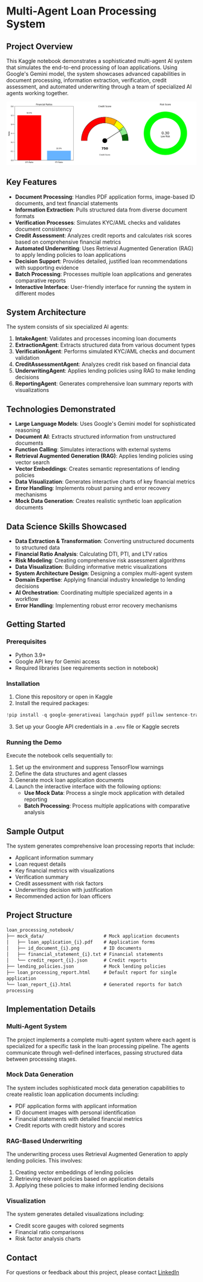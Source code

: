 # Multi-Agent Loan Processing System

## Project Overview

This Kaggle notebook demonstrates a sophisticated multi-agent AI system that simulates the end-to-end processing of loan applications. Using Google's Gemini model, the system showcases advanced capabilities in document processing, information extraction, verification, credit assessment, and automated underwriting through a team of specialized AI agents working together.

![Loan Processing System](loan_metrics.png)

## Key Features

- **Document Processing**: Handles PDF application forms, image-based ID documents, and text financial statements
- **Information Extraction**: Pulls structured data from diverse document formats
- **Verification Processes**: Simulates KYC/AML checks and validates document consistency
- **Credit Assessment**: Analyzes credit reports and calculates risk scores based on comprehensive financial metrics
- **Automated Underwriting**: Uses Retrieval Augmented Generation (RAG) to apply lending policies to loan applications
- **Decision Support**: Provides detailed, justified loan recommendations with supporting evidence
- **Batch Processing**: Processes multiple loan applications and generates comparative reports
- **Interactive Interface**: User-friendly interface for running the system in different modes

## System Architecture

The system consists of six specialized AI agents:

1. **IntakeAgent**: Validates and processes incoming loan documents
2. **ExtractionAgent**: Extracts structured data from various document types
3. **VerificationAgent**: Performs simulated KYC/AML checks and document validation
4. **CreditAssessmentAgent**: Analyzes credit risk based on financial data
5. **UnderwritingAgent**: Applies lending policies using RAG to make lending decisions
6. **ReportingAgent**: Generates comprehensive loan summary reports with visualizations

## Technologies Demonstrated

- **Large Language Models**: Uses Google's Gemini model for sophisticated reasoning
- **Document AI**: Extracts structured information from unstructured documents
- **Function Calling**: Simulates interactions with external systems
- **Retrieval Augmented Generation (RAG)**: Applies lending policies using vector search
- **Vector Embeddings**: Creates semantic representations of lending policies
- **Data Visualization**: Generates interactive charts of key financial metrics
- **Error Handling**: Implements robust parsing and error recovery mechanisms
- **Mock Data Generation**: Creates realistic synthetic loan application documents

## Data Science Skills Showcased

- **Data Extraction & Transformation**: Converting unstructured documents to structured data
- **Financial Ratio Analysis**: Calculating DTI, PTI, and LTV ratios
- **Risk Modeling**: Creating comprehensive risk assessment algorithms
- **Data Visualization**: Building informative metric visualizations
- **System Architecture Design**: Designing a complex multi-agent system
- **Domain Expertise**: Applying financial industry knowledge to lending decisions
- **AI Orchestration**: Coordinating multiple specialized agents in a workflow
- **Error Handling**: Implementing robust error recovery mechanisms

## Getting Started

### Prerequisites

- Python 3.9+
- Google API key for Gemini access
- Required libraries (see requirements section in notebook)

### Installation

1. Clone this repository or open in Kaggle
2. Install the required packages:
```python
!pip install -q google-generativeai langchain pypdf pillow sentence-transformers faiss-cpu python-dotenv dataclasses-json pydantic typing ipywidgets matplotlib
```
3. Set up your Google API credentials in a `.env` file or Kaggle secrets

### Running the Demo

Execute the notebook cells sequentially to:
1. Set up the environment and suppress TensorFlow warnings
2. Define the data structures and agent classes
3. Generate mock loan application documents
4. Launch the interactive interface with the following options:
   - **Use Mock Data**: Process a single mock application with detailed reporting
   - **Batch Processing**: Process multiple applications with comparative analysis

## Sample Output

The system generates comprehensive loan processing reports that include:
- Applicant information summary
- Loan request details
- Key financial metrics with visualizations
- Verification summary
- Credit assessment with risk factors
- Underwriting decision with justification
- Recommended action for loan officers

## Project Structure

```
loan_processing_notebook/
├── mock_data/                      # Mock application documents
│   ├── loan_application_{i}.pdf    # Application forms
│   ├── id_document_{i}.png         # ID documents
│   ├── financial_statement_{i}.txt # Financial statements
│   └── credit_report_{i}.json      # Credit reports
├── lending_policies.json           # Mock lending policies
├── loan_processing_report.html     # Default report for single application
└── loan_report_{i}.html            # Generated reports for batch processing
```

## Implementation Details

### Multi-Agent System
The project implements a complete multi-agent system where each agent is specialized for a specific task in the loan processing pipeline. The agents communicate through well-defined interfaces, passing structured data between processing stages.

### Mock Data Generation
The system includes sophisticated mock data generation capabilities to create realistic loan application documents including:
- PDF application forms with applicant information
- ID document images with personal identification
- Financial statements with detailed financial metrics
- Credit reports with credit history and scores

### RAG-Based Underwriting
The underwriting process uses Retrieval Augmented Generation to apply lending policies. This involves:
1. Creating vector embeddings of lending policies
2. Retrieving relevant policies based on application details
3. Applying these policies to make informed lending decisions

### Visualization
The system generates detailed visualizations including:
- Credit score gauges with colored segments
- Financial ratio comparisons
- Risk factor analysis charts

## Contact

For questions or feedback about this project, please contact [LinkedIn](https://www.linkedin.com/in/ibrahima2barry)